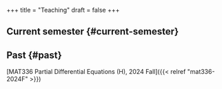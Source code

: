 +++
title = "Teaching"
draft = false
+++

## Current semester {#current-semester}




## Past {#past}

[MAT336 Partial Differential Equations (H), 2024 Fall]({{< relref "mat336-2024F" >}})


